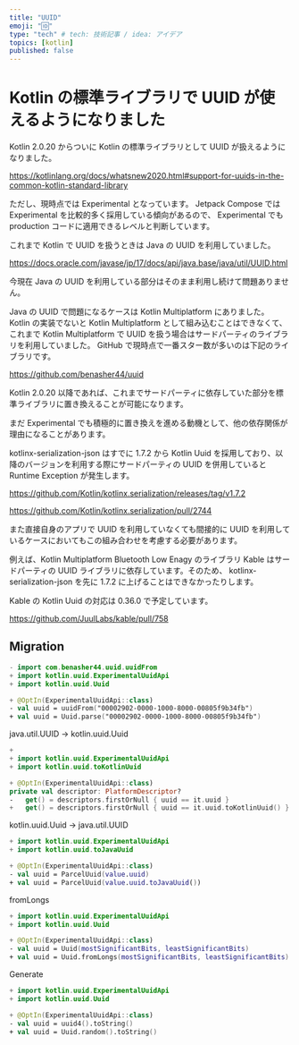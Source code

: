 ```yaml
---
title: "UUID"
emoji: "🆔"
type: "tech" # tech: 技術記事 / idea: アイデア
topics: [kotlin]
published: false
---
```


# Kotlin の標準ライブラリで UUID が使えるようになりました

Kotlin 2.0.20 からついに Kotlin の標準ライブラリとして UUID が扱えるようになりました。

https://kotlinlang.org/docs/whatsnew2020.html#support-for-uuids-in-the-common-kotlin-standard-library

ただし、現時点では Experimental となっています。
Jetpack Compose では Experimental を比較的多く採用している傾向があるので、 Experimental でも production コードに適用できるレベルと判断しています。

これまで Kotlin で UUID を扱うときは Java の UUID を利用していました。

https://docs.oracle.com/javase/jp/17/docs/api/java.base/java/util/UUID.html

今現在 Java の UUID を利用している部分はそのまま利用し続けて問題ありません。

Java の UUID で問題になるケースは Kotlin Multiplatform にありました。
Kotlin の実装でないと Kotlin Multiplatform として組み込むことはできなくて、
これまで Kotlin Multiplatform で UUID を扱う場合はサードパーティのライブラリを利用していました。
GitHub で現時点で一番スター数が多いのは下記のライブラリです。

https://github.com/benasher44/uuid

Kotlin 2.0.20 以降であれば、これまでサードパーティに依存していた部分を標準ライブラリに置き換えることが可能になります。

まだ Experimental でも積極的に置き換えを進める動機として、他の依存関係が理由になることがあります。

kotlinx-serialization-json はすでに 1.7.2 から Kotlin Uuid を採用しており、以降のバージョンを利用する際にサードパーティの UUID を併用していると Runtime Exception が発生します。

https://github.com/Kotlin/kotlinx.serialization/releases/tag/v1.7.2

https://github.com/Kotlin/kotlinx.serialization/pull/2744

また直接自身のアプリで UUID を利用していなくても間接的に UUID を利用しているケースにおいてもこの組み合わせを考慮する必要があります。

例えば、Kotlin Multiplatform Bluetooth Low Enagy のライブラリ Kable はサードパーティの UUID ライブラリに依存しています。そのため、 kotlinx-serialization-json を先に 1.7.2 に上げることはできなかったりします。

Kable の Kotlin Uuid の対応は 0.36.0 で予定しています。

https://github.com/JuulLabs/kable/pull/758

## Migration

```kotlin
- import com.benasher44.uuid.uuidFrom
+ import kotlin.uuid.ExperimentalUuidApi
+ import kotlin.uuid.Uuid

+ @OptIn(ExperimentalUuidApi::class)
- val uuid = uuidFrom("00002902-0000-1000-8000-00805f9b34fb")
+ val uuid = Uuid.parse("00002902-0000-1000-8000-00805f9b34fb")
```

java.util.UUID -> kotlin.uuid.Uuid

```kotlin
+
+ import kotlin.uuid.ExperimentalUuidApi
+ import kotlin.uuid.toKotlinUuid

+ @OptIn(ExperimentalUuidApi::class)
private val descriptor: PlatformDescriptor?
-   get() = descriptors.firstOrNull { uuid == it.uuid }
+   get() = descriptors.firstOrNull { uuid == it.uuid.toKotlinUuid() }
```

kotlin.uuid.Uuid -> java.util.UUID

```kotlin
+ import kotlin.uuid.ExperimentalUuidApi
+ import kotlin.uuid.toJavaUuid

+ @OptIn(ExperimentalUuidApi::class)
- val uuid = ParcelUuid(value.uuid)
+ val uuid = ParcelUuid(value.uuid.toJavaUuid())
```

fromLongs

```kotlin
+ import kotlin.uuid.ExperimentalUuidApi
+ import kotlin.uuid.Uuid

+ @OptIn(ExperimentalUuidApi::class)
- val uuid = Uuid(mostSignificantBits, leastSignificantBits)
+ val uuid = Uuid.fromLongs(mostSignificantBits, leastSignificantBits)
```

Generate

```kotlin
+ import kotlin.uuid.ExperimentalUuidApi
+ import kotlin.uuid.Uuid

+ @OptIn(ExperimentalUuidApi::class)
- val uuid = uuid4().toString()
+ val uuid = Uuid.random().toString()
```


